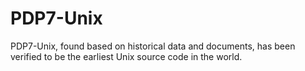 # PDP7-Unix
PDP7-Unix, found based on historical data and documents, has been verified to be the earliest Unix source code in the world.
